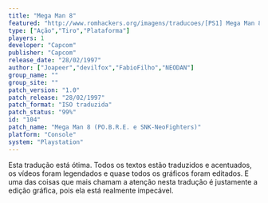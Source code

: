 ```yaml
---
title: "Mega Man 8"
featured: "http://www.romhackers.org/imagens/traducoes/[PS1] Mega Man 8 - POBRE e SNK-NeoFighters - 1.gif"
type: ["Ação","Tiro","Plataforma"]
players: 1
developer: "Capcom"
publisher: "Capcom"
release_date: "28/02/1997"
author: ["Joapeer","devilfox","FabioFilho","NEODAN"]
group_name: ""
group_site: ""
patch_version: "1.0"
patch_release: "28/02/1997"
patch_format: "ISO traduzida"
patch_status: "99%"
id: "104"
patch_name: "Mega Man 8 (PO.B.R.E. e SNK-NeoFighters)"
platform: "Console"
system: "Playstation"
---
```


Esta tradução está ótima. Todos os textos estão traduzidos e acentuados, os vídeos foram legendados e quase todos os gráficos foram editados. E uma das coisas que mais chamam a atenção nesta tradução é justamente a edição gráfica, pois ela está realmente impecável.